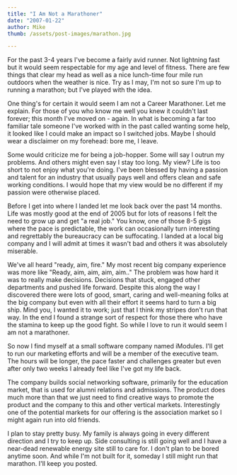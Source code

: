 ```yaml
---
title: "I Am Not a Marathoner"
date: "2007-01-22"
author: Mike
thumb: /assets/post-images/marathon.jpg

---
```

For the past 3-4 years I've become a fairly avid runner. Not lightning fast but it would seem respectable for my age and level of fitness. There are few things that clear my head as well as a nice lunch-time four mile run outdoors when the weather is nice. Try as I may, I'm not so sure I'm up to running a marathon; but I've played with the idea.

One thing's for certain it would seem I am not a Career Marathoner. Let me explain. For those of you who know me well you knew it couldn't last forever; this month I've moved on - again. In what is becoming a far too familiar tale someone I've worked with in the past called wanting some help, it looked like I could make an impact so I switched jobs. Maybe I should wear a disclaimer on my forehead: bore me, I leave.

Some would criticize me for being a job-hopper. Some will say I outrun my problems. And others might even say I stay too long. My view? Life is too short to not enjoy what you're doing. I've been blessed by having a passion and talent for an industry that usually pays well and offers clean and safe working conditions. I would hope that my view would be no different if my passion were otherwise placed.

Before I get into where I landed let me look back over the past 14 months. Life was mostly good at the end of 2005 but for lots of reasons I felt the need to grow up and get "a real job." You know, one of those 8-5 gigs where the pace is predictable, the work can occasionally turn interesting and regrettably the bureaucracy can be suffocating. I landed at a local big company and I will admit at times it wasn't bad and others it was absolutely miserable.

We've all heard "ready, aim, fire." My most recent big company experience was more like "Ready, aim, aim, aim, aim.." The problem was how hard it was to really make decisions. Decisions that stuck, engaged other departments and pushed life forward. Despite this along the way I discovered there were lots of good, smart, caring and well-meaning folks at the big company but even with all their effort it seems hard to turn a big ship. Mind you, I wanted it to work; just that I think my stripes don't run that way. In the end I found a strange sort of respect for those there who have the stamina to keep up the good fight. So while I love to run it would seem I am not a marathoner.

So now I find myself at a small software company named iModules. I'll get to run our marketing efforts and will be a member of the executive team. The hours will be longer, the pace faster and challenges greater but even after only two weeks I already feel like I've got my life back.

The company builds social networking software, primarily for the education market, that is used for alumni relations and admissions. The product does much more than that we just need to find creative ways to promote the product and the company to this and other vertical markets. Interestingly one of the potential markets for our offering is the association market so I might again run into old friends.

I plan to stay pretty busy. My family is always going in every different direction and I try to keep up. Side consulting is still going well and I have a near-dead renewable energy site still to care for. I don't plan to be bored anytime soon. And while I'm not built for it, someday I still might run that marathon. I'll keep you posted.
